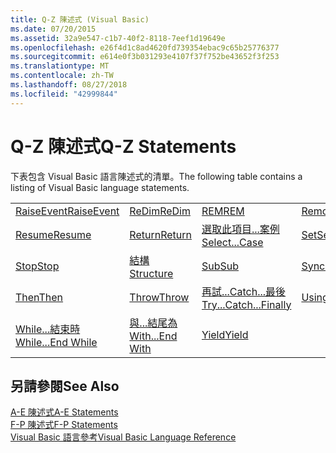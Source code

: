 ```yaml
---
title: Q-Z 陳述式 (Visual Basic)
ms.date: 07/20/2015
ms.assetid: 32a9e547-c1b7-40f2-8118-7eef1d19649e
ms.openlocfilehash: e26f4d1c8ad4620fd739354ebac9c65b25776377
ms.sourcegitcommit: e614e0f3b031293e4107f37f752be43652f3f253
ms.translationtype: MT
ms.contentlocale: zh-TW
ms.lasthandoff: 08/27/2018
ms.locfileid: "42999844"
---
```

# <a name="q-z-statements"></a><span data-ttu-id="d097f-102">Q-Z 陳述式</span><span class="sxs-lookup"><span data-stu-id="d097f-102">Q-Z Statements</span></span>
<span data-ttu-id="d097f-103">下表包含 Visual Basic 語言陳述式的清單。</span><span class="sxs-lookup"><span data-stu-id="d097f-103">The following table contains a listing of Visual Basic language statements.</span></span>  
  
|||||  
|---|---|---|---|  
|[<span data-ttu-id="d097f-104">RaiseEvent</span><span class="sxs-lookup"><span data-stu-id="d097f-104">RaiseEvent</span></span>](../../../visual-basic/language-reference/statements/raiseevent-statement.md)|[<span data-ttu-id="d097f-105">ReDim</span><span class="sxs-lookup"><span data-stu-id="d097f-105">ReDim</span></span>](../../../visual-basic/language-reference/statements/redim-statement.md)|[<span data-ttu-id="d097f-106">REM</span><span class="sxs-lookup"><span data-stu-id="d097f-106">REM</span></span>](../../../visual-basic/language-reference/statements/rem-statement.md)|[<span data-ttu-id="d097f-107">RemoveHandler</span><span class="sxs-lookup"><span data-stu-id="d097f-107">RemoveHandler</span></span>](../../../visual-basic/language-reference/statements/removehandler-statement.md)|  
|[<span data-ttu-id="d097f-108">Resume</span><span class="sxs-lookup"><span data-stu-id="d097f-108">Resume</span></span>](../../../visual-basic/language-reference/statements/resume-statement.md)|[<span data-ttu-id="d097f-109">Return</span><span class="sxs-lookup"><span data-stu-id="d097f-109">Return</span></span>](../../../visual-basic/language-reference/statements/return-statement.md)|[<span data-ttu-id="d097f-110">選取此項目...案例</span><span class="sxs-lookup"><span data-stu-id="d097f-110">Select...Case</span></span>](../../../visual-basic/language-reference/statements/select-case-statement.md)|[<span data-ttu-id="d097f-111">Set</span><span class="sxs-lookup"><span data-stu-id="d097f-111">Set</span></span>](../../../visual-basic/language-reference/statements/set-statement.md)|  
|[<span data-ttu-id="d097f-112">Stop</span><span class="sxs-lookup"><span data-stu-id="d097f-112">Stop</span></span>](../../../visual-basic/language-reference/statements/stop-statement.md)|[<span data-ttu-id="d097f-113">結構</span><span class="sxs-lookup"><span data-stu-id="d097f-113">Structure</span></span>](../../../visual-basic/language-reference/statements/structure-statement.md)|[<span data-ttu-id="d097f-114">Sub</span><span class="sxs-lookup"><span data-stu-id="d097f-114">Sub</span></span>](../../../visual-basic/language-reference/statements/sub-statement.md)|[<span data-ttu-id="d097f-115">SyncLock</span><span class="sxs-lookup"><span data-stu-id="d097f-115">SyncLock</span></span>](../../../visual-basic/language-reference/statements/synclock-statement.md)|  
|[<span data-ttu-id="d097f-116">Then</span><span class="sxs-lookup"><span data-stu-id="d097f-116">Then</span></span>](../../../visual-basic/language-reference/statements/then-statement.md)|[<span data-ttu-id="d097f-117">Throw</span><span class="sxs-lookup"><span data-stu-id="d097f-117">Throw</span></span>](../../../visual-basic/language-reference/statements/throw-statement.md)|[<span data-ttu-id="d097f-118">再試...Catch...最後</span><span class="sxs-lookup"><span data-stu-id="d097f-118">Try...Catch...Finally</span></span>](../../../visual-basic/language-reference/statements/try-catch-finally-statement.md)|[<span data-ttu-id="d097f-119">Using</span><span class="sxs-lookup"><span data-stu-id="d097f-119">Using</span></span>](../../../visual-basic/language-reference/statements/using-statement.md)|  
|[<span data-ttu-id="d097f-120">While...結束時</span><span class="sxs-lookup"><span data-stu-id="d097f-120">While...End While</span></span>](../../../visual-basic/language-reference/statements/while-end-while-statement.md)|[<span data-ttu-id="d097f-121">與...結尾為</span><span class="sxs-lookup"><span data-stu-id="d097f-121">With...End With</span></span>](../../../visual-basic/language-reference/statements/with-end-with-statement.md)|[<span data-ttu-id="d097f-122">Yield</span><span class="sxs-lookup"><span data-stu-id="d097f-122">Yield</span></span>](../../../visual-basic/language-reference/statements/yield-statement.md)||  
  
## <a name="see-also"></a><span data-ttu-id="d097f-123">另請參閱</span><span class="sxs-lookup"><span data-stu-id="d097f-123">See Also</span></span>  
 [<span data-ttu-id="d097f-124">A-E 陳述式</span><span class="sxs-lookup"><span data-stu-id="d097f-124">A-E Statements</span></span>](../../../visual-basic/language-reference/statements/a-e-statements.md)  
 [<span data-ttu-id="d097f-125">F-P 陳述式</span><span class="sxs-lookup"><span data-stu-id="d097f-125">F-P Statements</span></span>](../../../visual-basic/language-reference/statements/f-p-statements.md)  
 [<span data-ttu-id="d097f-126">Visual Basic 語言參考</span><span class="sxs-lookup"><span data-stu-id="d097f-126">Visual Basic Language Reference</span></span>](../../../visual-basic/language-reference/index.md)
